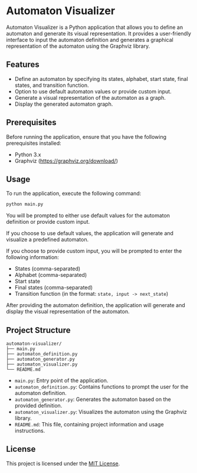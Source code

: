 
# Automaton Visualizer

Automaton Visualizer is a Python application that allows you to define an automaton and generate its visual representation. It provides a user-friendly interface to input the automaton definition and generates a graphical representation of the automaton using the Graphviz library.

## Features

- Define an automaton by specifying its states, alphabet, start state, final states, and transition function.
- Option to use default automaton values or provide custom input.
- Generate a visual representation of the automaton as a graph.
- Display the generated automaton graph.

## Prerequisites

Before running the application, ensure that you have the following prerequisites installed:

- Python 3.x
- Graphviz (https://graphviz.org/download/)


## Usage

To run the application, execute the following command:

```bash
python main.py
```

You will be prompted to either use default values for the automaton definition or provide custom input.

If you choose to use default values, the application will generate and visualize a predefined automaton.

If you choose to provide custom input, you will be prompted to enter the following information:

- States (comma-separated)
- Alphabet (comma-separated)
- Start state
- Final states (comma-separated)
- Transition function (in the format: `state, input -> next_state`)

After providing the automaton definition, the application will generate and display the visual representation of the automaton.

## Project Structure

```
automaton-visualizer/
├── main.py
├── automaton_definition.py
├── automaton_generator.py
├── automaton_visualizer.py
└── README.md
```

- `main.py`: Entry point of the application.
- `automaton_definition.py`: Contains functions to prompt the user for the automaton definition.
- `automaton_generator.py`: Generates the automaton based on the provided definition.
- `automaton_visualizer.py`: Visualizes the automaton using the Graphviz library.
- `README.md`: This file, containing project information and usage instructions.

## License

This project is licensed under the [MIT License](LICENSE).



